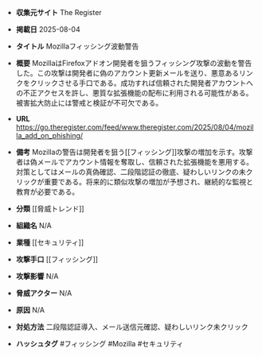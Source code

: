 - **収集元サイト**
The Register

- **掲載日**
2025-08-04

- **タイトル**
Mozillaフィッシング波動警告

- **概要**
MozillaはFirefoxアドオン開発者を狙うフィッシング攻撃の波動を警告した。この攻撃は開発者に偽のアカウント更新メールを送り、悪意あるリンクをクリックさせる手口である。成功すれば信頼された開発者アカウントへの不正アクセスを許し、悪質な拡張機能の配布に利用される可能性がある。被害拡大防止には警戒と検証が不可欠である。

- **URL**
https://go.theregister.com/feed/www.theregister.com/2025/08/04/mozilla_add_on_phishing/

- **備考**
Mozillaの警告は開発者を狙う[[フィッシング]]攻撃の増加を示す。攻撃者は偽メールでアカウント情報を奪取し、信頼された拡張機能を悪用する。対策としてはメールの真偽確認、二段階認証の徹底、疑わしいリンクの未クリックが重要である。将来的に類似攻撃の増加が予想され、継続的な監視と教育が必要である。

- **分類**
[[脅威トレンド]]

- **組織名**
N/A

- **業種**
[[セキュリティ]]

- **攻撃手口**
[[フィッシング]]

- **攻撃影響**
N/A

- **脅威アクター**
N/A

- **原因**
N/A

- **対処方法**
二段階認証導入、メール送信元確認、疑わしいリンク未クリック

- **ハッシュタグ**
#フィッシング #Mozilla #セキュリティ
